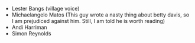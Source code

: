 * Lester Bangs (village voice)
* Michaelangelo Matos (This guy wrote a nasty thing about betty davis, so I am prejudiced against him.  Still, I am told he is worth reading)
* Andi Harriman
* Simon Reynolds